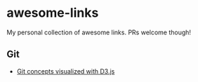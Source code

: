 # awesome-links
My personal collection of awesome links. PRs welcome though!

## Git
- [Git concepts visualized with D3.js](https://onlywei.github.io/explain-git-with-d3/#commit)
